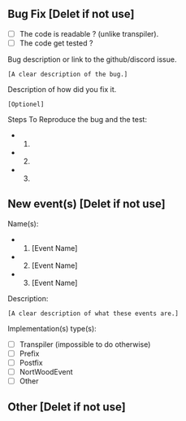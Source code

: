 ## Bug Fix [Delet if not use]

- [ ] The code is readable ? (unlike transpiler).
- [ ] The code get tested ?

Bug description or link to the github/discord issue.
```
[A clear description of the bug.]
```

Description of how did you fix it.
```
[Optionel]
```

Steps To Reproduce the bug and the test:
- 1.
- 2.
- 3.

## New event(s) [Delet if not use]

Name(s):
- 1. [Event Name]
- 2. [Event Name]
- 3. [Event Name]

Description:
```
[A clear description of what these events are.]
```

Implementation(s) type(s):
- [ ] Transpiler (impossible to do otherwise)
- [ ] Prefix
- [ ] Postfix
- [ ] NortWoodEvent
- [ ] Other

## Other [Delet if not use]